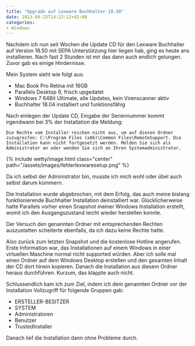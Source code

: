 ```yaml
---
title: "Upgrade auf Lexware Buchhalter 18.50"
date: 2013-09-25T14:22:12+02:00
categories: 
- Windows
---
```

Nachdem ich nun seit Wochen die Update CD für den Lexware Buchhalter auf Version 18.50 mit SEPA Unterstützung hier liegen hab, ging es heute ans installieren.
Nach fast 2 Stunden ist mir das dann auch endlich gelungen. Zuvor gab es einige Hindernisse.

Mein System sieht wie folgt aus: 

  * Mac Book Pro Retina mit 16GB
  * Parallels Desktop 9, frisch upgedatet
  * Windows 7 64Bit Ultimate, alle Updates, kein Virenscanner aktiv
  * Buchhalter 18.04 installiert und funktionsfähig

Nach einlegen der Update CD, Eingabe der Seriennummer kommt irgendwann bei 3% der Installation die Meldung: 

    Die Rechte vom Installer reichen nicht aus, um auf diesen Ordner zuzugreifen: C:\Program Files (x86)\Common Files\RemoteSupport. Die Installation kann nicht fortgesetzt werden. Melden Sie sich als Administrator an oder wenden Sie sich an Ihren Systemadministrator.

{% include wetty/image.html class="center" path="/assets/images/fehlerlexwaresetup.png" %}

Da ich selbst der Administrator bin, musste ich mich wohl oder übel auch selbst darum kümmern.

Die Installation wurde abgebrochen, mit dem Erfolg, das auch meine bislang funktionierende Buchhalter Installation deinstalliert war. Glücklicherweise hatte Parallels vorher einen Snapshot meiner Windows Installation erstellt, womit ich den Ausgangszustand leicht wieder herstellen konnte.

Der Versuch den genannten Ordner mit entsprechenden Rechten auszustatten scheiterte ebenfalls, da ich dazu keine Rechte hatte.

Also zurück zum letzten Snapshot und die kostenlose Hotline angerufen. Erste Information war, das Installationen auf einem Windows in einer virtuellen Maschine normal nicht supported würden. Aber ich solle mal einen Ordner auf dem Windows Desktop erstellen und den gesamten Inhalt der CD dort hinein kopieren. Danach die Installation aus diesem Ordner heraus durchführen. Kurzum, das klappte auch nicht.

Schlussendlich kam ich zum Ziel, indem ich dem genannten Ordner vor der Installation Vollzugriff für folgende Gruppen gab:

- ERSTELLER-BESITZER
- SYSTEM
- Administratoren
- Benutzer
- TrustedInstaller

Danach lief die Installation dann ohne Probleme durch.

